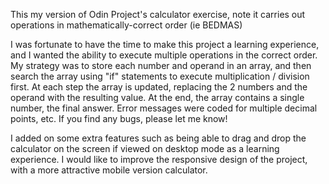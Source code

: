 This my version of Odin Project's calculator exercise, note it carries out operations in mathematically-correct order (ie BEDMAS)

I was fortunate to have the time to make this project a learning experience, and I wanted the ability to execute multiple operations in the correct order. My strategy was to store each number and operand in an array, and then search the array using "if" statements to execute multiplication / division first. At each step the array is updated, replacing the 2 numbers and the operand with the resulting value. At the end, the array contains a single number, the final answer. Error messages were coded for multiple decimal points, etc. If you find any bugs, please let me know!

I added on some extra features such as being able to drag and drop the calculator on the screen if viewed on desktop mode as a learning experience. I would like to improve the responsive design of the project, with a more attractive mobile version calculator. 
